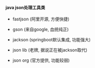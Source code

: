 #### java json处理工具类

* fastjson (阿里开源, 方便快捷)

* gson (来自google, 血统纯正)

* jackson (springboot默认集成, 功能强大)



* json lib (老牌, 据说正在被jackson取代)

* json org (官方提供, 功能较弱)

